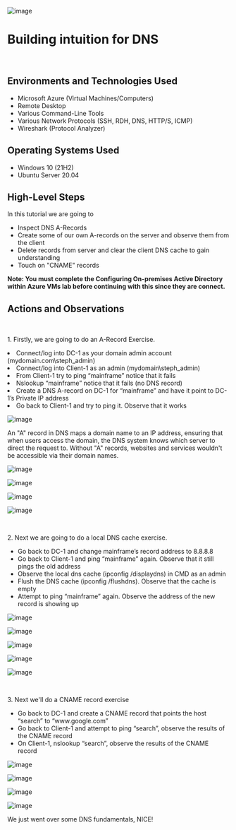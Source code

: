 <p align="center">
</p>

![image](https://github.com/DevinWilliamsIT/azure-network-protocols/assets/155914712/92da05e4-aff4-4ff1-9023-a002ef9f195d)

<h1>Building intuition for DNS</h1>
<br />

<h2>Environments and Technologies Used</h2>

- Microsoft Azure (Virtual Machines/Computers)
- Remote Desktop
- Various Command-Line Tools
- Various Network Protocols (SSH, RDH, DNS, HTTP/S, ICMP)
- Wireshark (Protocol Analyzer)

<h2>Operating Systems Used </h2>

- Windows 10 (21H2)
- Ubuntu Server 20.04

<h2>High-Level Steps</h2>

In this tutorial we are going to
<ul>
  <li>Inspect DNS A-Records</li>
  <li>Create some of our own A-records on the server and observe them from the client</li>
  <li>Delete records from server and clear the client DNS cache to gain understanding</li>
  <li>Touch on "CNAME" records</li>
</ul>

<p>
  <b>Note: You must complete the Configuring On-premises Active Directory within Azure VMs lab before continuing with this since they are connect.</b>
</p>

<h2>Actions and Observations</h2>

<br />

<p>
 1. Firstly, we are going to do an A-Record Exercise.
  <li>Connect/log into DC-1 as your domain admin account (mydomain.com\steph_admin)</li>
  <li>Connect/log into Client-1 as an admin (mydomain\steph_admin)</li>
  <li>From Client-1 try to ping “mainframe” notice that it fails</li>
  <li>Nslookup “mainframe” notice that it fails (no DNS record)</li>
  <li>Create a DNS A-record on DC-1 for “mainframe” and have it point to DC-1’s Private IP address</li>
  <li>Go back to Client-1 and try to ping it. Observe that it works</li>
</p>

![image](https://github.com/DevinWilliamsIT/azure-network-protocols/assets/155914712/f1b95415-a504-4afa-9f65-2fcc0956d943)

<p>
 An "A" record in DNS maps a domain name to an IP address, ensuring that when users access the domain, the DNS system knows which server to direct the request to. Without "A" records, websites and services wouldn't be accessible via their domain names.
</p>

![image](https://github.com/DevinWilliamsIT/azure-network-protocols/assets/155914712/0bd610d9-3de5-4586-abf8-05aa15b31c67)

![image](https://github.com/DevinWilliamsIT/azure-network-protocols/assets/155914712/084aa36b-7cac-4b84-b717-e5d8a99cfebf)

![image](https://github.com/DevinWilliamsIT/azure-network-protocols/assets/155914712/14e5145c-d9e5-4b37-bc72-1e0dd0703e9a)

![image](https://github.com/DevinWilliamsIT/azure-network-protocols/assets/155914712/6a380a91-08c4-4982-b2a1-fc0566623e99)

<br />

<p>
2. Next we are going to do a local DNS cache exercise.
  <ul>
    <li>Go back to DC-1 and change mainframe’s record address to 8.8.8.8</li>
    <li>Go back to Client-1 and ping “mainframe” again. Observe that it still pings the old address</li>
    <li>Observe the local dns cache (ipconfig /displaydns) in CMD as an admin</li>
    <li>Flush the DNS cache (ipconfig /flushdns). Observe that the cache is empty</li>
    <li>Attempt to ping “mainframe” again. Observe the address of the new record is showing up</li>
    </ul>
</p>

![image](https://github.com/DevinWilliamsIT/azure-network-protocols/assets/155914712/be2b322e-8474-4469-9f73-c9d22443fa06)

![image](https://github.com/DevinWilliamsIT/azure-network-protocols/assets/155914712/4acb2ddd-852c-4dfd-a861-0f21d7fe5209)

![image](https://github.com/DevinWilliamsIT/azure-network-protocols/assets/155914712/2e9a8f6a-df25-478c-b348-0ee0a638c514)

![image](https://github.com/DevinWilliamsIT/azure-network-protocols/assets/155914712/0397b31b-92ee-49e1-bfa7-57af03021dfc)

![image](https://github.com/DevinWilliamsIT/azure-network-protocols/assets/155914712/cf4be98c-c19c-4e94-b608-68e3ffccfcfb)

<br />

<p>
  3. Next we'll do a CNAME record exercise
</p>

<ul>
  <li>Go back to DC-1 and create a CNAME record that points the host “search” to “www.google.com”</li>
  <li>Go back to Client-1 and attempt to ping “search”, observe the results of the CNAME record</li>
  <li>On Client-1, nslookup “search”, observe the results of the CNAME record</li>
</ul>

![image](https://github.com/DevinWilliamsIT/azure-network-protocols/assets/155914712/f55c3f8d-beb5-4c92-b1a1-3a381895779b)

![image](https://github.com/DevinWilliamsIT/azure-network-protocols/assets/155914712/bb2e1f0c-a7ab-4ab1-b296-fba29a59821b)

![image](https://github.com/DevinWilliamsIT/azure-network-protocols/assets/155914712/f0a7275a-a195-4a70-a059-22f14a39f083)

![image](https://github.com/DevinWilliamsIT/azure-network-protocols/assets/155914712/56ffa1f6-853c-4c19-bd74-6cc111f7ebf2)

<p>
  We just went over some DNS fundamentals, NICE!
</p>

<br />


